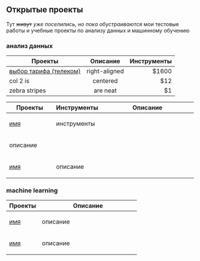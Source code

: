 ## Открытые проекты
Тут ~~живут~~ _уже поселились, но пока обустраиваются_ мои тестовые работы и учебные проекты по анализу данных и машинному обучению

### анализ данных

| Проекты        | Описание           | Инструменты  |
| -------------  |:------------------:| ------------:|
|[выбор тарифа (телеком)](./анализ%данных/выбор%тарифа%телеком)   | right-aligned      | $1600        |
| col 2 is       | centered           |   $12        |
| zebra stripes  | are neat           |    $1        |





<table width="100%" valign="top">
<thead>

<tr>
<th width="25%">Проекты</th>
<th width="25%">Инструменты</th>
<th>Описание</th>
</tr>

</thead>
<tbody>
<tr>
<td>

[имя](./путь)
</td>
<td>

инструменты

</td>
</tr>
</td>
<td>

описание

</td>
</tr>

<tr>
<td>

[имя](./путь)

</td>
<td>

описание

</td>
</tr>



</td>
</tr>
</tbody>
</table>

### machine learning

<table width="100%" valign="top">
<thead>

<tr>
<th width="25%">Проекты</th>
<th>Описание</th>
</tr>

</thead>
<tbody>
<tr>
<td>

[имя](./путь)

</td>
<td>

описание

</td>
</tr>

<tr>
<td>

[имя](./путь)

</td>
<td>

описание

</td>
</tr>



</td>
</tr>
</tbody>
</table>

